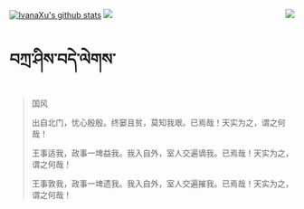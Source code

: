 [![IvanaXu's github stats](https://github-readme-stats.vercel.app/api?username=IvanaXu&show_icons=true&theme=vue-dark)](https://github.com/anuraghazra/github-readme-stats)
<img align="right" src="https://github-readme-stats.vercel.app/api/top-langs/?username=IvanaXu&langs_count=7&theme=graywhite" />
<img src="https://github-readme-stats.vercel.app/api/wakatime?username=IvanaXu&layout=compact&langs_count=6&theme=vue-dark&&custom_title=Programming Times(Jul 29 2021-)" />
# བཀྲ་ཤིས་བདེ་ལེགས་
> 国风
> 
> 出自北门，忧心殷殷。终窭且贫，莫知我艰。已焉哉！天实为之，谓之何哉！
> 
> 王事适我，政事一埤益我。我入自外，室人交遍谪我。已焉哉！天实为之，谓之何哉！
> 
> 王事敦我，政事一埤遗我。我入自外，室人交遍摧我。已焉哉！天实为之，谓之何哉！
>